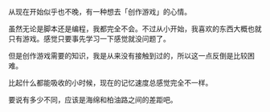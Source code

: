 从现在开始似乎也不晚，有一种想去「创作游戏」的心情。

虽然无论是脚本还是编程，我都完全不会。不过从小开始，我喜欢的东西大概也就只有游戏。感觉只要事先学习一下感觉就没问题了。

但是创作游戏需要的知识，我是从来没有接触到过的，所以这一点反倒是比较困难。

比起什么都能吸收的小时候，现在的记忆速度总感觉完全不一样。

要说有多少不同，应该是海绵和柏油路之间的差距吧。
